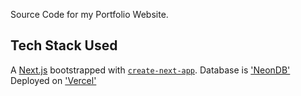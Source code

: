 Source Code for my Portfolio Website.

## Tech Stack Used
A [Next.js](https://nextjs.org) bootstrapped with [`create-next-app`](https://nextjs.org/docs/app/api-reference/cli/create-next-app).
Database is ['NeonDB'](https://neon.tech)
Deployed on ['Vercel'](https://hanbal.vercel.app)
